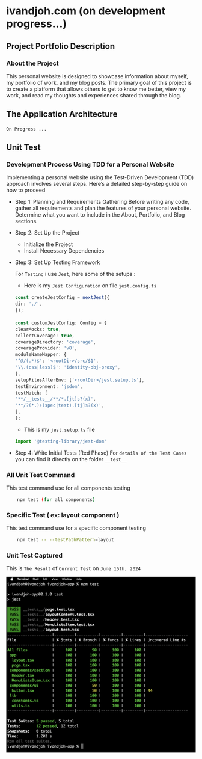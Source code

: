 # ivandjoh.com (on development progress...)

## Project Portfolio Description

### About the Project

This personal website is designed to showcase information about myself, my portfolio of work, and my blog posts. The
primary goal of this project is to create a platform that allows others to get to know me better, view my work, and read
my thoughts and experiences shared through the blog.

## The Application Architecture

```
On Progress ...
```

## Unit Test

### Development Process Using TDD for a Personal Website

Implementing a personal website using the Test-Driven Development (TDD) approach involves several steps. Here’s a
detailed step-by-step guide on how to proceed

- Step 1: Planning and Requirements Gathering
  Before writing any code, gather all requirements and plan the features of your personal website. Determine what you
  want to include in the About, Portfolio, and Blog sections.
- Step 2: Set Up the Project
    - Initialize the Project
    - Install Necessary Dependencies
- Step 3: Set Up Testing Framework

  For `Testing` i use `Jest`, here some of the setups :

    - Here is my `Jest Configuration` on file `jest.config.ts`

    ```typescript
    const createJestConfig = nextJest({
    dir: './',
    });
    
    const customJestConfig: Config = {
    clearMocks: true,
    collectCoverage: true,
    coverageDirectory: 'coverage',
    coverageProvider: 'v8',
    moduleNameMapper: {
    '^@/(.*)$': '<rootDir>/src/$1',
    '\\.(css|less)$': 'identity-obj-proxy',
    },
    setupFilesAfterEnv: ['<rootDir>/jest.setup.ts'],
    testEnvironment: 'jsdom',
    testMatch: [
    '**/__tests__/**/*.[jt]s?(x)',
    '**/?(*.)+(spec|test).[tj]s?(x)',
    ],
  };
  ```
    - This is my `jest.setup.ts` file

  ```typescript
  import '@testing-library/jest-dom'
  ```

- Step 4: Write Initial Tests (Red Phase)
  For `details of the Test Cases` you can find it directly on the folder `__test__`

### All Unit Test Command

This test command use for all components testing

```bash
    npm test (for all components)
   ```

### Specific Test ( ex: layout component )

This test command use for a specific component testing

```bash
    npm test -- --testPathPattern=layout
```

### Unit Test Captured

This is `The Result` of `Current Test` on `June 15th, 2024`

![layout](/public/unit_test/all_test_001.png)

